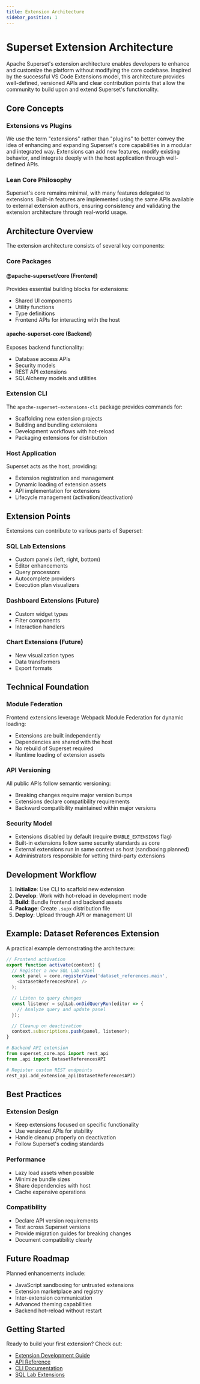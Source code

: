 ```yaml
---
title: Extension Architecture
sidebar_position: 1
---
```


<!--
Licensed to the Apache Software Foundation (ASF) under one
or more contributor license agreements.  See the NOTICE file
distributed with this work for additional information
regarding copyright ownership.  The ASF licenses this file
to you under the Apache License, Version 2.0 (the
"License"); you may not use this file except in compliance
with the License.  You may obtain a copy of the License at

  http://www.apache.org/licenses/LICENSE-2.0

Unless required by applicable law or agreed to in writing,
software distributed under the License is distributed on an
"AS IS" BASIS, WITHOUT WARRANTIES OR CONDITIONS OF ANY
KIND, either express or implied.  See the License for the
specific language governing permissions and limitations
under the License.
-->

# Superset Extension Architecture

Apache Superset's extension architecture enables developers to enhance and customize the platform without modifying the core codebase. Inspired by the successful VS Code Extensions model, this architecture provides well-defined, versioned APIs and clear contribution points that allow the community to build upon and extend Superset's functionality.

## Core Concepts

### Extensions vs Plugins

We use the term "extensions" rather than "plugins" to better convey the idea of enhancing and expanding Superset's core capabilities in a modular and integrated way. Extensions can add new features, modify existing behavior, and integrate deeply with the host application through well-defined APIs.

### Lean Core Philosophy

Superset's core remains minimal, with many features delegated to extensions. Built-in features are implemented using the same APIs available to external extension authors, ensuring consistency and validating the extension architecture through real-world usage.

## Architecture Overview

The extension architecture consists of several key components:

### Core Packages

#### @apache-superset/core (Frontend)
Provides essential building blocks for extensions:
- Shared UI components
- Utility functions
- Type definitions
- Frontend APIs for interacting with the host

#### apache-superset-core (Backend)
Exposes backend functionality:
- Database access APIs
- Security models
- REST API extensions
- SQLAlchemy models and utilities

### Extension CLI

The `apache-superset-extensions-cli` package provides commands for:
- Scaffolding new extension projects
- Building and bundling extensions
- Development workflows with hot-reload
- Packaging extensions for distribution

### Host Application

Superset acts as the host, providing:
- Extension registration and management
- Dynamic loading of extension assets
- API implementation for extensions
- Lifecycle management (activation/deactivation)

## Extension Points

Extensions can contribute to various parts of Superset:

### SQL Lab Extensions
- Custom panels (left, right, bottom)
- Editor enhancements
- Query processors
- Autocomplete providers
- Execution plan visualizers

### Dashboard Extensions (Future)
- Custom widget types
- Filter components
- Interaction handlers

### Chart Extensions (Future)
- New visualization types
- Data transformers
- Export formats

## Technical Foundation

### Module Federation

Frontend extensions leverage Webpack Module Federation for dynamic loading:
- Extensions are built independently
- Dependencies are shared with the host
- No rebuild of Superset required
- Runtime loading of extension assets

### API Versioning

All public APIs follow semantic versioning:
- Breaking changes require major version bumps
- Extensions declare compatibility requirements
- Backward compatibility maintained within major versions

### Security Model

- Extensions disabled by default (require `ENABLE_EXTENSIONS` flag)
- Built-in extensions follow same security standards as core
- External extensions run in same context as host (sandboxing planned)
- Administrators responsible for vetting third-party extensions

## Development Workflow

1. **Initialize**: Use CLI to scaffold new extension
2. **Develop**: Work with hot-reload in development mode
3. **Build**: Bundle frontend and backend assets
4. **Package**: Create `.supx` distribution file
5. **Deploy**: Upload through API or management UI

## Example: Dataset References Extension

A practical example demonstrating the architecture:

```typescript
// Frontend activation
export function activate(context) {
  // Register a new SQL Lab panel
  const panel = core.registerView('dataset_references.main',
    <DatasetReferencesPanel />
  );

  // Listen to query changes
  const listener = sqlLab.onDidQueryRun(editor => {
    // Analyze query and update panel
  });

  // Cleanup on deactivation
  context.subscriptions.push(panel, listener);
}
```

```python
# Backend API extension
from superset_core.api import rest_api
from .api import DatasetReferencesAPI

# Register custom REST endpoints
rest_api.add_extension_api(DatasetReferencesAPI)
```

## Best Practices

### Extension Design
- Keep extensions focused on specific functionality
- Use versioned APIs for stability
- Handle cleanup properly on deactivation
- Follow Superset's coding standards

### Performance
- Lazy load assets when possible
- Minimize bundle sizes
- Share dependencies with host
- Cache expensive operations

### Compatibility
- Declare API version requirements
- Test across Superset versions
- Provide migration guides for breaking changes
- Document compatibility clearly

## Future Roadmap

Planned enhancements include:
- JavaScript sandboxing for untrusted extensions
- Extension marketplace and registry
- Inter-extension communication
- Advanced theming capabilities
- Backend hot-reload without restart

## Getting Started

Ready to build your first extension? Check out:
- [Extension Development Guide](/developer_portal/get-started/your-first-extension)
- [API Reference](/developer_portal/api/frontend)
- [CLI Documentation](/developer_portal/cli/overview)
- [SQL Lab Extensions](/developer_portal/examples/sql-lab-extensions)
